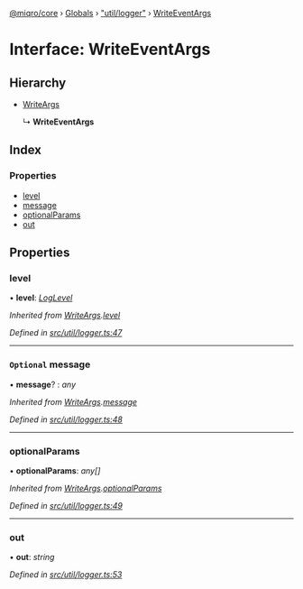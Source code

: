 [@miqro/core](../README.md) › [Globals](../globals.md) › ["util/logger"](../modules/_util_logger_.md) › [WriteEventArgs](_util_logger_.writeeventargs.md)

# Interface: WriteEventArgs

## Hierarchy

* [WriteArgs](_util_logger_.writeargs.md)

  ↳ **WriteEventArgs**

## Index

### Properties

* [level](_util_logger_.writeeventargs.md#level)
* [message](_util_logger_.writeeventargs.md#optional-message)
* [optionalParams](_util_logger_.writeeventargs.md#optionalparams)
* [out](_util_logger_.writeeventargs.md#out)

## Properties

###  level

• **level**: *[LogLevel](../modules/_util_logger_.md#loglevel)*

*Inherited from [WriteArgs](_util_logger_.writeargs.md).[level](_util_logger_.writeargs.md#level)*

*Defined in [src/util/logger.ts:47](https://github.com/claukers/miqro-core/blob/cc47cc5/src/util/logger.ts#L47)*

___

### `Optional` message

• **message**? : *any*

*Inherited from [WriteArgs](_util_logger_.writeargs.md).[message](_util_logger_.writeargs.md#optional-message)*

*Defined in [src/util/logger.ts:48](https://github.com/claukers/miqro-core/blob/cc47cc5/src/util/logger.ts#L48)*

___

###  optionalParams

• **optionalParams**: *any[]*

*Inherited from [WriteArgs](_util_logger_.writeargs.md).[optionalParams](_util_logger_.writeargs.md#optionalparams)*

*Defined in [src/util/logger.ts:49](https://github.com/claukers/miqro-core/blob/cc47cc5/src/util/logger.ts#L49)*

___

###  out

• **out**: *string*

*Defined in [src/util/logger.ts:53](https://github.com/claukers/miqro-core/blob/cc47cc5/src/util/logger.ts#L53)*
